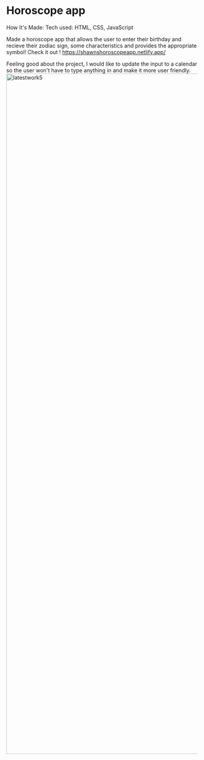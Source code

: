 # Horoscope app

How It's Made:
Tech used: HTML, CSS, JavaScript

Made a horoscope app that allows the user to enter their birthday and recieve their zodiac sign, some characteristics and provides the appropriate symbol! 
Check it out ! https://shawnshoroscopeapp.netlify.app/

Feeling good about the project, I would like to update the input to a calendar so the user won't have to type anything in and make it more user friendly.
<img width="1792" alt="latestwork5" src="https://user-images.githubusercontent.com/125736610/228049658-bc62609b-01b5-49d6-a5c9-5ae5e5045ad9.png">
